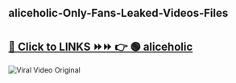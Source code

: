 
 ## aliceholic-Only-Fans-Leaked-Videos-Files

# <h2><a href="https://mediaupload.pro?aliceholic">🔗 Click to LINKS ⏩⏩ 👉 🟢 aliceholic </a></h2>

<a href="https://mediaupload.pro?aliceholic" rel="nofollow" data-target="animated-image.originalLink"><img src="https://i.ibb.co.com/xMMVF88/686577567.gif" alt="Viral Video Original" style="max-width: 100%; display: inline-block;" data-target="animated-image.originalImage"></a>